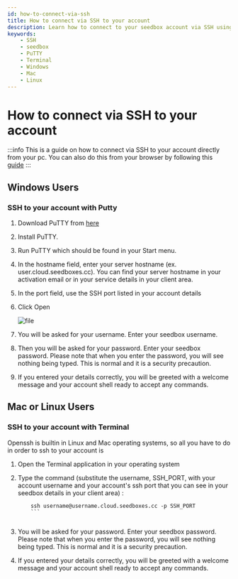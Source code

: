 ```yaml
---
id: how-to-connect-via-ssh
title: How to connect via SSH to your account
description: Learn how to connect to your seedbox account via SSH using PuTTY on Windows or Terminal on Mac and Linux.
keywords:
    - SSH
    - seedbox
    - PuTTY
    - Terminal
    - Windows
    - Mac
    - Linux
---
```


# How to connect via SSH to your account
:::info
This is a guide on how to connect via SSH to your account directly from your pc. You can also do this from your browser by following this [guide](../howtos/How_to_connect_remotely_to_your_seedbox_via_the_web_browser.md)
:::

## Windows Users
### SSH to your account with Putty
1. Download PuTTY from [here](http://the.earth.li/~sgtatham/putty/latest/x86/putty.exe)
1. Install PuTTY.
1. Run PuTTY which should be found in your Start menu.
1. In the hostname field, enter your server hostname (ex. user.cloud.seedboxes.cc). You can find your server hostname in your activation email or in your service details in your client area.
1. In the port field, use the SSH port listed in your account details
1. Click Open

    ![file](https://rapiddot-support-community-uploads.s3.amazonaws.com/uploads/image-1491671331505.png)

1. You will be asked for your username. Enter your seedbox username.
1. Then you will be asked for your password. Enter your seedbox password. Please note that when you enter the password, you will see nothing being typed. This is normal and it is a security precaution.
1. If you entered your details correctly, you will be greeted with a welcome message and your account shell ready to accept any commands.

## Mac or Linux Users
### SSH to your account with Terminal
Openssh is builtin in Linux and Mac operating systems, so all you have to do in order to ssh to your account is

1. Open the Terminal application in your operating system
1. Type the command (substitute the username, SSH_PORT, with your account username and your account's ssh port that you can see in your seedbox details in your client area) : 

    ```
		ssh username@username.cloud.seedboxes.cc -p SSH_PORT
		```


1. You will be asked for your password. Enter your seedbox password. Please note that when you enter the password, you will see nothing being typed. This is normal and it is a security precaution.
1. If you entered your details correctly, you will be greeted with a welcome message and your account shell ready to accept any commands.

